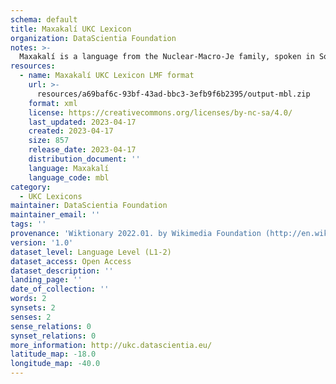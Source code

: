 ```yaml
---
schema: default
title: Maxakalí UKC Lexicon
organization: DataScientia Foundation
notes: >-
  Maxakalí is a language from the Nuclear-Macro-Je family, spoken in South America. The UKC Lexicon of Maxakalí is represented as a lexico-semantic network. It consists of words, word senses, synsets, as well as sense-level and synset-level relationships.
resources:
  - name: Maxakalí UKC Lexicon LMF format
    url: >-
      resources/a69baf6c-93bf-43ad-bbc3-3efb9f6b2395/output-mbl.zip
    format: xml
    license: https://creativecommons.org/licenses/by-nc-sa/4.0/
    last_updated: 2023-04-17
    created: 2023-04-17
    size: 857
    release_date: 2023-04-17
    distribution_document: ''
    language: Maxakalí
    language_code: mbl
category:
  - UKC Lexicons
maintainer: DataScientia Foundation
maintainer_email: ''
tags: ''
provenance: 'Wiktionary 2022.01. by Wikimedia Foundation (http://en.wiktionary.org); Princeton WordNet 2.1 by Princeton University (https://wordnet.princeton.edu)'
version: '1.0'
dataset_level: Language Level (L1-2)
dataset_access: Open Access
dataset_description: ''
landing_page: ''
date_of_collection: ''
words: 2
synsets: 2
senses: 2
sense_relations: 0
synset_relations: 0
more_information: http://ukc.datascientia.eu/
latitude_map: -18.0
longitude_map: -40.0
---
```

